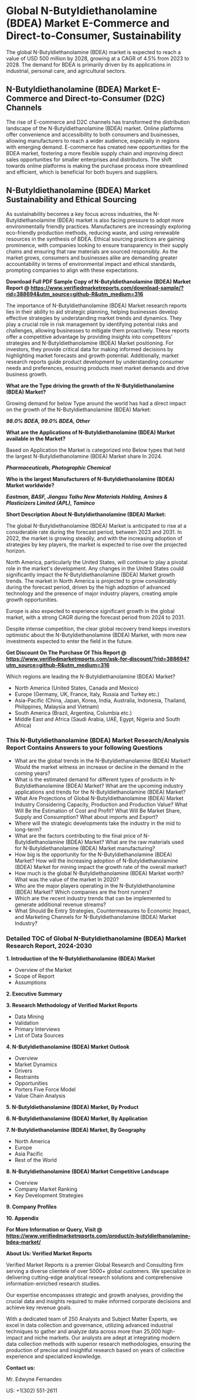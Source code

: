 <h1>Global N-Butyldiethanolamine (BDEA) Market E-Commerce and Direct-to-Consumer, Sustainability</h1><p class=""><p>The global N-Butyldiethanolamine (BDEA) market is expected to reach a value of USD 500 million by 2028, growing at a CAGR of 4.5% from 2023 to 2028. The demand for BDEA is primarily driven by its applications in industrial, personal care, and agricultural sectors.</p><h2>N-Butyldiethanolamine (BDEA) Market E-Commerce and Direct-to-Consumer (D2C) Channels</h2><p>The rise of E-commerce and D2C channels has transformed the distribution landscape of the N-Butyldiethanolamine (BDEA) market. Online platforms offer convenience and accessibility to both consumers and businesses, allowing manufacturers to reach a wider audience, especially in regions with emerging demand. E-commerce has created new opportunities for the BDEA market, fostering a more flexible supply chain and improving direct sales opportunities for smaller enterprises and distributors. The shift towards online platforms is making the purchase process more streamlined and efficient, which is beneficial for both buyers and suppliers.</p><h2>N-Butyldiethanolamine (BDEA) Market Sustainability and Ethical Sourcing</h2><p>As sustainability becomes a key focus across industries, the N-Butyldiethanolamine (BDEA) market is also facing pressure to adopt more environmentally friendly practices. Manufacturers are increasingly exploring eco-friendly production methods, reducing waste, and using renewable resources in the synthesis of BDEA. Ethical sourcing practices are gaining prominence, with companies looking to ensure transparency in their supply chains and ensuring that raw materials are sourced responsibly. As the market grows, consumers and businesses alike are demanding greater accountability in terms of environmental impact and ethical standards, prompting companies to align with these expectations.</p></p><p class=""><strong>Download Full PDF Sample Copy of N-Butyldiethanolamine (BDEA) Market Report @ <a href="https://www.verifiedmarketreports.com/download-sample/?rid=388694&utm_source=github-R&utm_medium=316" target="_blank">https://www.verifiedmarketreports.com/download-sample/?rid=388694&utm_source=github-R&utm_medium=316</a></strong></p><p>The importance of&nbsp;N-Butyldiethanolamine (BDEA) Market research reports lies in their ability to aid strategic planning, helping businesses develop effective strategies by understanding market trends and dynamics. They play a crucial role in risk management by identifying potential risks and challenges, allowing businesses to mitigate them proactively. These reports offer a competitive advantage by providing insights into competitors' strategies and N-Butyldiethanolamine (BDEA) Market positioning. For investors, they provide critical data for making informed decisions by highlighting market forecasts and growth potential. Additionally, market research reports guide product development by understanding consumer needs and preferences, ensuring products meet market demands and drive business growth.</p><p><strong>What are the&nbsp;Type driving the growth of the N-Butyldiethanolamine (BDEA) Market?</strong></p><p id="" class="">Growing demand for below Type around the world has had a direct impact on the growth of the N-Butyldiethanolamine (BDEA) Market:</p><p class=""><em><strong>98.0% BDEA, 99.0% BDEA, Other</strong></em></p><p class=""><strong>What are the&nbsp;Applications&nbsp;of N-Butyldiethanolamine (BDEA) Market available in the Market?</strong></p><p id="" class="">Based on Application the Market is categorized into Below types that held the largest N-Butyldiethanolamine (BDEA) Market share In 2024.</p><p class=""><em><strong>Pharmaceuticals, Photographic Chemical</strong></em></p><p class=""><strong>Who is the largest Manufacturers of N-Butyldiethanolamine (BDEA) Market worldwide?</strong></p><p><em><strong>Eastman, BASF, Jiangsu Taihu New Materials Holding, Amines & Plasticizers Limited (APL), Taminco</strong></em></p><p id="" class=""><strong>Short Description About N-Butyldiethanolamine (BDEA) Market:</strong></p><p>The global N-Butyldiethanolamine (BDEA) Market is anticipated to rise at a considerable rate during the forecast period, between 2023 and 2031. In 2022, the market is growing steadily, and with the increasing adoption of strategies by key players, the market is expected to rise over the projected horizon.</p><p>North America, particularly the United States, will continue to play a pivotal role in the market's development. Any changes in the United States could significantly impact the N-Butyldiethanolamine (BDEA) Market growth trends. The market in North America is projected to grow considerably during the forecast period, driven by the high adoption of advanced technology and the presence of major industry players, creating ample growth opportunities.</p><p>Europe is also expected to experience significant growth in the global market, with a strong CAGR during the forecast period from 2024 to 2031.</p><p>Despite intense competition, the clear global recovery trend keeps investors optimistic about the N-Butyldiethanolamine (BDEA) Market, with more new investments expected to enter the field in the future.</p><p id="" class=""><strong>Get Discount On The Purchase Of This Report @ <a href="https://www.verifiedmarketreports.com/ask-for-discount/?rid=388694?utm_source=github-R&utm_medium=316" target="_blank">https://www.verifiedmarketreports.com/ask-for-discount/?rid=388694?utm_source=github-R&utm_medium=316</a></strong></p><p class="">Which regions are leading the N-Butyldiethanolamine (BDEA) Market?</p><ul><li>North America (United States, Canada and Mexico)</li><li>Europe (Germany, UK, France, Italy, Russia and Turkey etc.)</li><li>Asia-Pacific (China, Japan, Korea, India, Australia, Indonesia, Thailand, Philippines, Malaysia and Vietnam)</li><li>South America (Brazil, Argentina, Columbia etc.)</li><li>Middle East and Africa (Saudi Arabia, UAE, Egypt, Nigeria and South Africa)</li></ul><h3 id="" class="">This N-Butyldiethanolamine (BDEA) Market Research/Analysis Report Contains Answers to your following Questions</h3><ul><li>What are the global trends in the N-Butyldiethanolamine (BDEA) Market? Would the market witness an increase or decline in the demand in the coming years?</li><li>What is the estimated demand for different types of products in N-Butyldiethanolamine (BDEA) Market? What are the upcoming industry applications and trends for the N-Butyldiethanolamine (BDEA) Market?</li><li>What Are Projections of Global N-Butyldiethanolamine (BDEA) Market Industry Considering Capacity, Production and Production Value? What Will Be the Estimation of Cost and Profit? What Will Be Market Share, Supply and Consumption? What about imports and Export?</li><li>Where will the strategic developments take the industry in the mid to long-term?</li><li>What are the factors contributing to the final price of N-Butyldiethanolamine (BDEA) Market? What are the raw materials used for N-Butyldiethanolamine (BDEA) Market manufacturing?</li><li>How big is the opportunity for the N-Butyldiethanolamine (BDEA) Market? How will the increasing adoption of N-Butyldiethanolamine (BDEA) Market for mining impact the growth rate of the overall market?</li><li>How much is the global N-Butyldiethanolamine (BDEA) Market worth? What was the value of the market In 2020?</li><li>Who are the major players operating in the N-Butyldiethanolamine (BDEA) Market? Which companies are the front runners?</li><li>Which are the recent industry trends that can be implemented to generate additional revenue streams?</li><li>What Should Be Entry Strategies, Countermeasures to Economic Impact, and Marketing Channels for N-Butyldiethanolamine (BDEA) Market Industry?</li></ul><h3 id="" class="">Detailed TOC of Global N-Butyldiethanolamine (BDEA) Market Research Report, 2024-2030</h3><p id="" class=""><strong>1. Introduction of the N-Butyldiethanolamine (BDEA) Market</strong></p><ul><li>Overview of the Market</li><li>Scope of Report</li><li>Assumptions</li></ul><p id="" class=""><strong>2. Executive Summary</strong></p><p id="" class=""><strong>3. Research Methodology of Verified Market Reports</strong></p><ul><li>Data Mining</li><li>Validation</li><li>Primary Interviews</li><li>List of Data Sources</li></ul><p id="" class=""><strong>4. N-Butyldiethanolamine (BDEA) Market Outlook</strong></p><ul><li>Overview</li><li>Market Dynamics</li><li>Drivers</li><li>Restraints</li><li>Opportunities</li><li>Porters Five Force Model</li><li>Value Chain Analysis</li></ul><p id="" class=""><strong>5. N-Butyldiethanolamine (BDEA) Market, By Product</strong></p><p id="" class=""><strong>6. N-Butyldiethanolamine (BDEA) Market, By Application</strong></p><p id="" class=""><strong>7. N-Butyldiethanolamine (BDEA) Market, By Geography</strong></p><ul><li>North America</li><li>Europe</li><li>Asia Pacific</li><li>Rest of the World</li></ul><p id="" class=""><strong>8. N-Butyldiethanolamine (BDEA) Market Competitive Landscape</strong></p><ul><li>Overview</li><li>Company Market Ranking</li><li>Key Development Strategies</li></ul><p id="" class=""><strong>9. Company Profiles</strong></p><p id="" class=""><strong>10. Appendix</strong></p><p id="" class=""><strong>For More Information or Query, Visit @ <a href="https://www.verifiedmarketreports.com/product/n-butyldiethanolamine-bdea-market/" target="_blank">https://www.verifiedmarketreports.com/product/n-butyldiethanolamine-bdea-market/</a></strong></p><p id="" class=""><strong>About Us: Verified Market Reports</strong></p><p id="" class="">Verified Market Reports is a premier Global Research and Consulting firm serving a diverse clientele of over 5000+ global customers. We specialize in delivering cutting-edge analytical research solutions and comprehensive information-enriched research studies.</p><p id="" class="">Our expertise encompasses strategic and growth analyses, providing the crucial data and insights required to make informed corporate decisions and achieve key revenue goals.</p><p id="" class="">With a dedicated team of 250 Analysts and Subject Matter Experts, we excel in data collection and governance, utilizing advanced industrial techniques to gather and analyze data across more than 25,000 high-impact and niche markets. Our analysts are adept at integrating modern data collection methods with superior research methodologies, ensuring the production of precise and insightful research based on years of collective experience and specialized knowledge.</p><p id="" class=""><strong>Contact us:</strong></p><p id="" class="">Mr. Edwyne Fernandes</p><p id="" class="">US: +1(302) 551-2611</p>